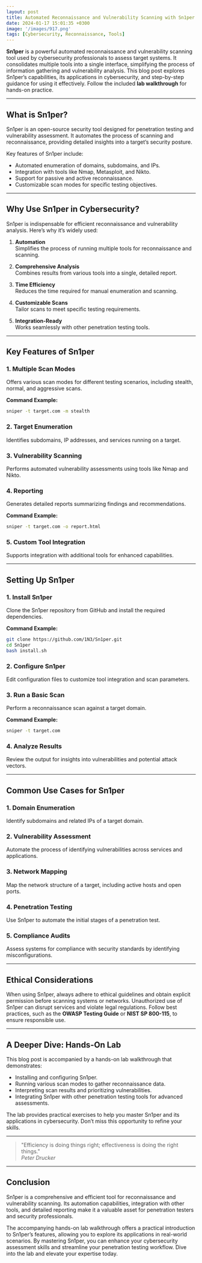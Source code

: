 ```yaml
---
layout: post
title: Automated Reconnaissance and Vulnerability Scanning with Sn1per
date: 2024-01-17 15:01:35 +0300
image: '/images/917.png'
tags: [Cybersecurity, Reconnaissance, Tools]
---
```


**Sn1per** is a powerful automated reconnaissance and vulnerability scanning tool used by cybersecurity professionals to assess target systems. It consolidates multiple tools into a single interface, simplifying the process of information gathering and vulnerability analysis. This blog post explores Sn1per’s capabilities, its applications in cybersecurity, and step-by-step guidance for using it effectively. Follow the included **lab walkthrough** for hands-on practice.

---

## What is Sn1per?

Sn1per is an open-source security tool designed for penetration testing and vulnerability assessment. It automates the process of scanning and reconnaissance, providing detailed insights into a target’s security posture.

Key features of Sn1per include:
- Automated enumeration of domains, subdomains, and IPs.  
- Integration with tools like Nmap, Metasploit, and Nikto.  
- Support for passive and active reconnaissance.  
- Customizable scan modes for specific testing objectives.  

---

## Why Use Sn1per in Cybersecurity?

Sn1per is indispensable for efficient reconnaissance and vulnerability analysis. Here’s why it’s widely used:

1. **Automation**  
   Simplifies the process of running multiple tools for reconnaissance and scanning.

2. **Comprehensive Analysis**  
   Combines results from various tools into a single, detailed report.

3. **Time Efficiency**  
   Reduces the time required for manual enumeration and scanning.

4. **Customizable Scans**  
   Tailor scans to meet specific testing requirements.

5. **Integration-Ready**  
   Works seamlessly with other penetration testing tools.

---

## Key Features of Sn1per

### 1. **Multiple Scan Modes**
Offers various scan modes for different testing scenarios, including stealth, normal, and aggressive scans.

**Command Example:**
```bash
sniper -t target.com -m stealth
```

### 2. **Target Enumeration**
Identifies subdomains, IP addresses, and services running on a target.

### 3. **Vulnerability Scanning**
Performs automated vulnerability assessments using tools like Nmap and Nikto.

### 4. **Reporting**
Generates detailed reports summarizing findings and recommendations.

**Command Example:**
```bash
sniper -t target.com -o report.html
```

### 5. **Custom Tool Integration**
Supports integration with additional tools for enhanced capabilities.

---

## Setting Up Sn1per

### 1. **Install Sn1per**
Clone the Sn1per repository from GitHub and install the required dependencies.

**Command Example:**
```bash
git clone https://github.com/1N3/Sn1per.git
cd Sn1per
bash install.sh
```

### 2. **Configure Sn1per**
Edit configuration files to customize tool integration and scan parameters.

### 3. **Run a Basic Scan**
Perform a reconnaissance scan against a target domain.

**Command Example:**
```bash
sniper -t target.com
```

### 4. **Analyze Results**
Review the output for insights into vulnerabilities and potential attack vectors.

---

## Common Use Cases for Sn1per

### 1. **Domain Enumeration**
Identify subdomains and related IPs of a target domain.

### 2. **Vulnerability Assessment**
Automate the process of identifying vulnerabilities across services and applications.

### 3. **Network Mapping**
Map the network structure of a target, including active hosts and open ports.

### 4. **Penetration Testing**
Use Sn1per to automate the initial stages of a penetration test.

### 5. **Compliance Audits**
Assess systems for compliance with security standards by identifying misconfigurations.

---

## Ethical Considerations

When using Sn1per, always adhere to ethical guidelines and obtain explicit permission before scanning systems or networks. Unauthorized use of Sn1per can disrupt services and violate legal regulations. Follow best practices, such as the **OWASP Testing Guide** or **NIST SP 800-115**, to ensure responsible use.

---

## A Deeper Dive: Hands-On Lab

This blog post is accompanied by a hands-on lab walkthrough that demonstrates:
- Installing and configuring Sn1per.
- Running various scan modes to gather reconnaissance data.
- Interpreting scan results and prioritizing vulnerabilities.
- Integrating Sn1per with other penetration testing tools for advanced assessments.

The lab provides practical exercises to help you master Sn1per and its applications in cybersecurity. Don’t miss this opportunity to refine your skills.

---

> "Efficiency is doing things right; effectiveness is doing the right things."  
> <cite>Peter Drucker</cite>

---

## Conclusion

Sn1per is a comprehensive and efficient tool for reconnaissance and vulnerability scanning. Its automation capabilities, integration with other tools, and detailed reporting make it a valuable asset for penetration testers and security professionals.

The accompanying hands-on lab walkthrough offers a practical introduction to Sn1per’s features, allowing you to explore its applications in real-world scenarios. By mastering Sn1per, you can enhance your cybersecurity assessment skills and streamline your penetration testing workflow. Dive into the lab and elevate your expertise today.